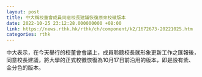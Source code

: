 ```yaml
---
layout: post
title: 中大稱校董會成員同意校長建議恢復原來校徽版本
date: 2022-10-25 23:12:28.000000000 +08:00
link: https://news.rthk.hk/rthk/ch/component/k2/1672673-20221025.htm
categories: rthk
---
```


中大表示，在今天舉行的校董會會議上，成員聆聽校長就形象更新工作之匯報後，同意校長建議，將大學的正式校徽恢復為10月17日前沿用的版本，即是設有紫、金分色的版本。
